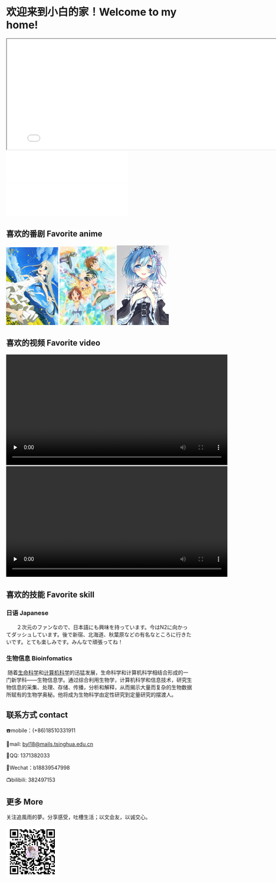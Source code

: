 # 欢迎来到小白的家！Welcome to my home!

<iframe height=300 width=800 src=".\resources\4.gif">



## 关于我 About me

+  简介：20岁 男  河南 漯河  白一兰
+  经历：现就读于清华大学生命学院，辅修生物医学工程，加入林枫计划第八期<img src=".\resources\1.png" alt="img" style="zoom:33%;" width="15%"/> 
+ 个性签名：灵衣玉佩，一阴一阳。罗生堂下。秋兰长生。

## 喜欢的音乐  Favorite music

<iframe frameborder="no" border="0" marginwidth="0" marginheight="0" width=330 height=86 src="//music.163.com/outchain/player?type=2&id=1819906832&auto=1&height=66"></iframe>

<iframe frameborder="no" border="0" marginwidth="0" marginheight="0" width=330 height=86 src="//music.163.com/outchain/player?type=2&id=22705492&auto=1&height=66"></iframe>

 <iframe frameborder="no" border="0" marginwidth="0" marginheight="0" width=330 height=86 src="//music.163.com/outchain/player?type=2&id=30064263&auto=1&height=66"></iframe>

## 喜欢的番剧  Favorite anime

<a href="https://www.bilibili.com/bangumi/play/ep15022" target="-blank" title="未闻花名"><img src=".\resources\1.jpg" alt="未闻花名" style="zoom:33%;" width="28%" /></a> <a href="https://www.bilibili.com/bangumi/play/ss1699/" target="-blank" title="四月是你的谎言"><img src=".\resources\2.jpg" alt="四月是你的谎言" style="zoom:33%;" width="30%" /></a>   <a href="https://www.bilibili.com/bangumi/play/ss33802/" target="-blank" title="从零开始的异世界生活"><img src=".\resources\3.jpg" alt="从零开始的异世界生活" style="zoom:33%;" width="28%" /></a> 

## 喜欢的视频  Favorite video

 

<video id="video" controls="" preload="none" width="600"  controls="controls" style="width= 50%; height=100%; object-fit: fill">
    <source id="mp4" src=".\resources\1.mp4" type="video/mp4"> 
</video>



<video id="video" controls="" preload="none" width="600"  controls="controls" style="width= 50%; height=100%; object-fit: fill">
    <source id="mp4" src=".\resources\2.mp4">
</video>



## 喜欢的技能 Favorite skill

### 日语  Japanese

　　２次元のファンなので、日本語にも興味を持っています。今はN2に向かってダッシュしています。後で新宿、北海道、秋葉原などの有名なところに行きたいです。とても楽しみです。みんなで頑張ってね！

### 生物信息 Bioinfomatics

​        随着[生命科学](https://baike.baidu.com/item/生命科学/80506)和[计算机科学](https://baike.baidu.com/item/计算机科学/9132)的迅猛发展，生命科学和计算机科学相结合形成的一门新学科——生物信息学。通过综合利用生物学，计算机科学和信息技术，研究生物信息的采集、处理、存储、传播，分析和解释，从而揭示大量而复杂的生物数据所赋有的生物学奥秘。他将成为生物科学由定性研究到定量研究的摆渡人。

## 联系方式 contact

☎️mobile：(+86)18510331911

📧mail: byl18@mails.tsinghua.edu.cn

🐧QQ:  1371382033

💬Wechat：b18839547998

📺bilibili: 382497153

## 更多 More

关注追風雨的夢。分享感受，吐槽生活；以文会友，以诚交心。

<img src=".\resources\2.png" alt="qrcode_1615083029" style="zoom:33%;" /> 
